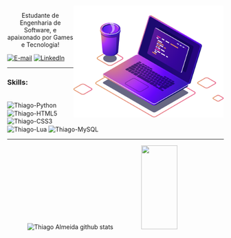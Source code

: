 <img src="https://github.com/ThiagoDCode/ThiagoDCode/blob/main/imagem/computer-illustration.png" alt="ilustração de um computador" min-width="350px" max-width="350px" width="350px" align="right">

<p align="center">
Estudante de Engenharia de Software, e apaixonado por Games e Tecnologia!
</p>

[![E-mail](https://img.shields.io/static/v1?label=&message=E-mail&color=blueviolet&logoColor=white&logo=gmail)](thiago.lee.oficial@gmail.com "Enviar e-mail.")
[![LinkedIn](https://img.shields.io/static/v1?label=&message=LinkedIn&color=blue&logoColor=white&logo=LinkedIn)](https://www.linkedin.com/in/thiago-almeida-dcode "Acessar.")

---
### Skills:
<div style="display: inline_block"><br>
  <img align="center" alt="Thiago-Python" height="35" width="45" src="https://cdn.jsdelivr.net/gh/devicons/devicon/icons/python/python-original.svg">
  <img align="center" alt="Thiago-HTML5" height="30" width="40" src="https://cdn.jsdelivr.net/gh/devicons/devicon/icons/html5/html5-original.svg">
  <img align="center" alt="Thiago-CSS3" height="30" width="40" src="https://cdn.jsdelivr.net/gh/devicons/devicon/icons/css3/css3-original.svg">
  <img align="center" alt="Thiago-Lua" height="35" width="45" src="https://cdn.jsdelivr.net/gh/devicons/devicon/icons/lua/lua-original.svg">
  <img align="center" alt="Thiago-MySQL" height="45" width="55" src="https://cdn.jsdelivr.net/gh/devicons/devicon/icons/mysql/mysql-original-wordmark.svg">
</div>

---

<div align="center">  
  <img width="49%" height="195px" src="https://github-readme-stats.vercel.app/api?username=ThiagoDCode&show_icons=true&count_private=true&hide_border=true&text_color=c9d1d9&bg_color=0d1117&theme=gotham&rank_icon=github" alt="Thiago Almeida github stats" /> 
  <img width="41%" height="195px" src="https://github-readme-stats.vercel.app/api/top-langs/?username=ThiagoDCode&layout=compact&hide_border=true&title_color=279b7f&text_color=FFFFFF&bg_color=0d1117" />
</div>
